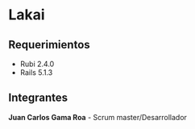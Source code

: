 # Lakai

## Requerimientos

* Rubi 2.4.0
* Rails 5.1.3

## Integrantes

__Juan Carlos Gama Roa__ - Scrum master/Desarrollador


